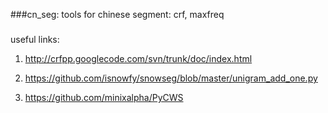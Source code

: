 ###cn_seg: tools for chinese segment: crf, maxfreq

### 
useful links:

1. http://crfpp.googlecode.com/svn/trunk/doc/index.html

2. https://github.com/isnowfy/snowseg/blob/master/unigram_add_one.py

3. https://github.com/minixalpha/PyCWS
